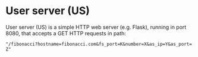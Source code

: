 # User server (US)

User server (US) is a simple HTTP web server (e.g. Flask), running in port
8080, that accepts a GET HTTP requests in path:

``` text
"/fibonacci?hostname=fibonacci.com&fs_port=K&number=X&as_ip=Y&as_port= Z"
```

